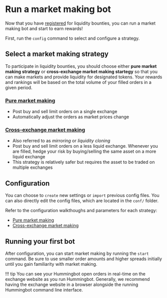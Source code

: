 # Run a market making bot

Now that you have [registered](/bounties/tutorial/register) for liquidity bounties, you can run a market making bot and start to earn rewards!

First, run the `config` command to select and configure a strategy.

## Select a market making strategy

To participate in liquidity bounties, you should choose either **pure market making strategy** or **cross-exchange market making startegy** so that you can make markets and provide liquidity for designated tokens. Your rewards and rankings will be based on the total volume of your filled orders in a given period.

### [Pure market making](https://docs.hummingbot.io/strategies/pure-market-making/)

- Post buy and sell limit orders on a single exchange
- Automatically adjust the orders as market prices change

### [Cross-exchange market making](https://docs.hummingbot.io/strategies/cross-exchange-market-making/)	
    
- Also referred to as *mirroring* or *liquidity cloning*
- Post buy and sell limit orders on a less liquid exchange. Whenever you are filled, hedge your risk by buying/selling the same asset on a more liquid exchange
- This strategy is relatively safer but requires the asset to be traded on multiple exchanges

## Configuration

You can choose to `create` new settings or `import` previous config files. You can also directly edit the config files, which are located in the `conf/` folder.

Refer to the configuration walkthoughs and parameters for each strategy:

* [Pure market making](/strategies/pure-market-making/#configuration-walkthrough)
* [Cross-exchange market making](/strategies/cross-exchange-market-making/)

## Running your first bot

After configuration, you can start market making by running the `start` command. Be sure to use smaller order amounts and higher spreads initially until you gain familiarity with market making.

!!! tip
    You can see your Hummingbot open orders in real-time on the exchange website as you run Hummingbot. Generally, we recommend having the exchange website in a browser alongside the running Hummingbot command line interface.